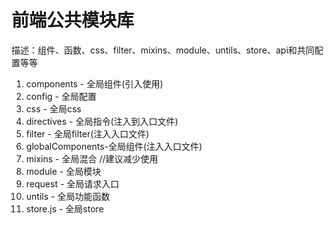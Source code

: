 # 前端公共模块库
描述：组件、函数、css、filter、mixins、module、untils、store、api和共同配置等等

1. components - 全局组件(引入使用)
2. config - 全局配置
3. css - 全局css
4. directives - 全局指令(注入到入口文件)
5. filter - 全局filter(注入入口文件)
6. globalComponents-全局组件(注入入口文件)
7. mixins - 全局混合 //建议减少使用
8. module - 全局模块
9. request - 全局请求入口
10. untils - 全局功能函数
11. store.js - 全局store
